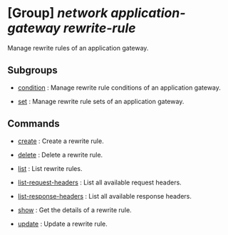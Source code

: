 # [Group] _network application-gateway rewrite-rule_

Manage rewrite rules of an application gateway.

## Subgroups

- [condition](/Commands/network/application-gateway/rewrite-rule/condition/readme.md)
: Manage rewrite rule conditions of an application gateway.

- [set](/Commands/network/application-gateway/rewrite-rule/set/readme.md)
: Manage rewrite rule sets of an application gateway.

## Commands

- [create](/Commands/network/application-gateway/rewrite-rule/_create.md)
: Create a rewrite rule.

- [delete](/Commands/network/application-gateway/rewrite-rule/_delete.md)
: Delete a rewrite rule.

- [list](/Commands/network/application-gateway/rewrite-rule/_list.md)
: List rewrite rules.

- [list-request-headers](/Commands/network/application-gateway/rewrite-rule/_list-request-headers.md)
: List all available request headers.

- [list-response-headers](/Commands/network/application-gateway/rewrite-rule/_list-response-headers.md)
: List all available response headers.

- [show](/Commands/network/application-gateway/rewrite-rule/_show.md)
: Get the details of a rewrite rule.

- [update](/Commands/network/application-gateway/rewrite-rule/_update.md)
: Update a rewrite rule.

